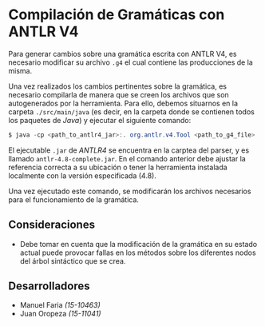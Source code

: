 # Compilación de Gramáticas con ANTLR V4

Para generar cambios sobre una gramática escrita con ANTLR V4, es necesario 
modificar su archivo `.g4` el cual contiene las producciones de la misma.

Una vez realizados los cambios pertinentes sobre la gramática, es necesario 
compilarla de manera que se creen los archivos que son autogenerados por la 
herramienta. Para ello, debemos situarnos en la carpeta `./src/main/java` (es
decir, en la carpeta donde se contienen todos los paquetes de *Java*) y ejecutar
el siguiente comando:

```java
$ java -cp <path_to_antlr4_jar>:. org.antlr.v4.Tool <path_to_g4_file>
```

El ejecutable `.jar` de *ANTLR4* se encuentra en la carptea del parser, y es 
llamado `antlr-4.8-complete.jar`. En el comando anterior debe ajustar la 
referencia correcta a su ubicación o tener la herramienta instalada localmente
con la versión especificada (4.8).

Una vez ejecutado este comando, se modificarán los archivos necesarios para el 
funcionamiento de la gramática. 

## Consideraciones

* Debe tomar en cuenta que la modificación de la gramática en su estado actual
puede provocar fallas en los métodos sobre los diferentes nodos del árbol 
sintáctico que se crea.

## Desarrolladores
* Manuel Faria *(15-10463)*
* Juan Oropeza *(15-11041)*
